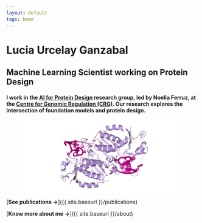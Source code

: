 ```yaml
---
layout: default
tags: home
---
```


# Lucia Urcelay Ganzabal

## Machine Learning Scientist working on Protein Design


#### I work in the [AI for Protein Design](https://www.aiproteindesign.com/) research group, led by Noelia Ferruz, at the [Centre for Genomic Regulation (CRG)](https://www.crg.eu/). Our research explores the intersection of foundation models and protein design.

<figure>
  <img src="/images/protein_render.png" alt="3D protein." class="center-image">
</figure>

<style>
    img.center-image {
        display: block;
        margin: 0 auto;
    }
</style>


<!--
<br>

I am interested in the following research topics:

- 🔬 **Protein Design**. One of my main research interests, focusing on AI for generating novel proteins and exploring their applications in science and medicine.
- 🖌 **Foundation Models**.  Interested in the principles underlying these models and their applications in the omics space. 
- 🧬 **Genomics/Transcriptomics**. Computational methods for processing genomics and transcriptomics data.
- 🩻 **Medical Imaging**. Deep Learning models for diagnosis and improving medical decision-making.

<br> </li>-->

[**See publications →**]({{ site.baseurl }}/publications)

[**Know more about me →**]({{ site.baseurl }}/about)
